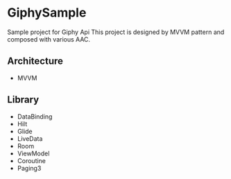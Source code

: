 # GiphySample
Sample project for Giphy Api 
This project is designed by MVVM pattern and composed with various AAC.

## Architecture
- MVVM
                                 
## Library                      
- DataBinding
- Hilt
- Glide
- LiveData
- Room
- ViewModel
- Coroutine
- Paging3
